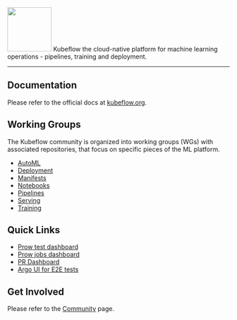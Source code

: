 <img src="https://www.kubeflow.org/images/logo.svg" width="100">
Kubeflow the cloud-native platform for machine learning operations - pipelines, training and deployment.

---

## Documentation
Please refer to the official docs at [kubeflow.org](http://kubeflow.org).

## Working Groups
The Kubeflow community is organized into working groups (WGs) with associated repositories, that focus on specific pieces of the ML platform. 

* [AutoML](https://github.com/kubeflow/community/tree/master/wg-automl)
* [Deployment](https://github.com/kubeflow/community/tree/master/wg-deployment)
* [Manifests](https://github.com/kubeflow/community/tree/master/wg-manifests)
* [Notebooks](https://github.com/kubeflow/community/tree/master/wg-notebooks)
* [Pipelines](https://github.com/kubeflow/community/tree/master/wg-pipelines)
* [Serving](https://github.com/kubeflow/community/tree/master/wg-serving)
* [Training](https://github.com/kubeflow/community/tree/master/wg-training)

## Quick Links
* [Prow test dashboard](https://k8s-testgrid.appspot.com/sig-big-data)
* [Prow jobs dashboard](https://prow.k8s.io/?repo=kubeflow%2Fkubeflow)
* [PR Dashboard](https://k8s-gubernator.appspot.com/pr)
* [Argo UI for E2E tests](http://testing-argo.kubeflow.org)

## Get Involved
Please refer to the [Community](https://www.kubeflow.org/docs/about/community/) page.

